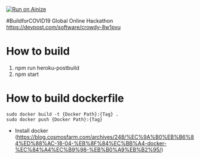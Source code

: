 [![Run on Ainize](https://www.ainize.ai/static/images/run_on_ainize_button.svg)](https://ainize.web.app/redirect?git_repo=https://github.com/ainize-team2/crowdy)


#BuildforCOVID19 Global Online Hackathon
https://devpost.com/software/crowdy-8w1pvu


# How to build
1. npm run heroku-postbuild
2. npm start

# How to build dockerfile
```
sudo docker build -t {Docker Path}:{Tag} .
sudo docker push {Docker Path}:{Tag}
```
- Install docker (https://blog.cosmosfarm.com/archives/248/%EC%9A%B0%EB%B6%84%ED%88%AC-18-04-%EB%8F%84%EC%BB%A4-docker-%EC%84%A4%EC%B9%98-%EB%B0%A9%EB%B2%95/)
